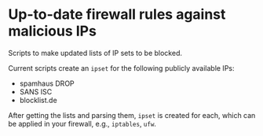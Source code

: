 # Up-to-date firewall rules against malicious IPs
Scripts to make updated lists of IP sets to be blocked.

Current scripts create an `ipset` for the following publicly available IPs:
 - spamhaus DROP
 - SANS ISC
 - blocklist.de

After getting the lists and parsing them, `ipset` is created for each, which can be applied in your firewall, e.g., `iptables`, `ufw`.


